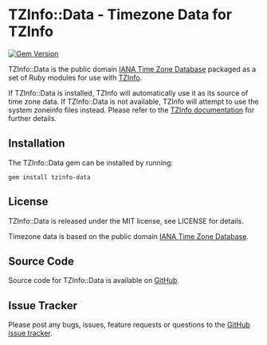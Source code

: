 TZInfo::Data - Timezone Data for TZInfo
=======================================

[![Gem Version](https://badge.fury.io/rb/tzinfo-data.svg)](http://badge.fury.io/rb/tzinfo-data)

TZInfo::Data is the public domain [IANA Time Zone Database](http://www.iana.org/time-zones)
packaged as a set of Ruby modules for use with [TZInfo](http://tzinfo.github.io).

If TZInfo::Data is installed, TZInfo will automatically use it as its source of
time zone data. If TZInfo::Data is not available, TZInfo will attempt to use the
system zoneinfo files instead. Please refer to the [TZInfo documentation](http://rubydoc.info/gems/tzinfo/frames)
for further details.


Installation
------------

The TZInfo::Data gem can be installed by running:

    gem install tzinfo-data


License
-------

TZInfo::Data is released under the MIT license, see LICENSE for details.

Timezone data is based on the public domain
[IANA Time Zone Database](http://www.iana.org/time-zones).


Source Code
-----------

Source code for TZInfo::Data is available on [GitHub](https://github.com/tzinfo/tzinfo-data).


Issue Tracker
-------------

Please post any bugs, issues, feature requests or questions to the
[GitHub issue tracker](https://github.com/tzinfo/tzinfo-data/issues).
